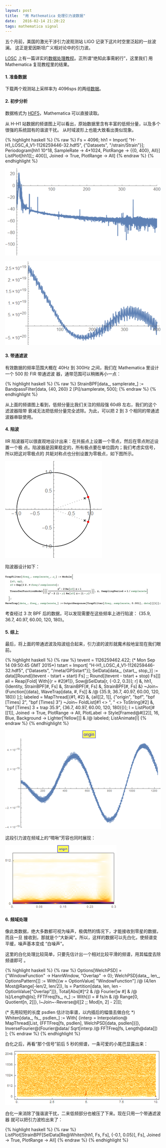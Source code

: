 ```yaml
---
layout: post
title:  "用 Mathematica 处理引力波数据"
date:   2016-02-14 21:20:22
tags: mathematica signal
---
```


五个月前，美国的激光干涉引力波观测站 LIGO 记录下这片时空里泛起的一丝波澜。
这正是爱因斯坦广义相对论中的引力波。

[LOSC](https://losc.ligo.org) 上有一篇详实的[数据处理教程][losc]。正所谓“绝知此事需躬行”，这里我们
用 Mathematica 复现教程里的结果。

#### 1. 准备数据

下载两个观测站上采样率为 4096sps 的两组[数据][losc]。

#### 2. 初步分析

数据格式为 [HDF5](http://www.hdfgroup.org/HDF5/)，Mathematica 可以直接读取。

从 H-H1 站数据的频谱图上可以看出，原始数据里含有丰富的低频分量，以及多个很强的系统固有的谐波干扰。
从时域波形上也能大致看出类似现象。

{% highlight haskell %}
{% raw %}
Fs = 4096;
hh1 = Import[
   "H-H1_LOSC_4_V1-1126259446-32.hdf5", {"Datasets", "/strain/Strain"}];
Periodogram[hh1 10^18, SampleRate -> 4*1024, PlotRange -> {{0, 400}, All}]
ListPlot[hh1[[;; 400]], Joined -> True, PlotRange -> All]
{% endraw %}
{% endhighlight %}

![freq domain](/img/freqdomain.gif)

![time domain](/img/timedomain.gif)

#### 3. 带通滤波

有效数据的频率范围大概在 40Hz 到 300Hz 之间，我们在 Mathematica 里设计一个 500 阶 FIR 带通滤波
器，通带范围可以稍微再小一点：

{% highlight haskell %}
{% raw %}
StrainBPF[data_, samplerate_] := 
  BandpassFilter[data, {40, 260} 2 \[Pi]/samplerate, 500];
{% endraw %}
{% endhighlight %}

从上面的频谱图上看到，低频分量比我们关注的频段强 60dB 左右，我们的这个滤波器阻带
衰减无法把低频分量完全滤除。为此，可以把 2 到 3 个相同的带通滤波器串联使用。

#### 4. 陷波

IIR 陷波器可以很直观地设计出来：在共振点上设置一个零点，然后在零点附近设置一个极
点。陷波器是因果稳定的，所有极点要在单位圆内；我们考虑实信号，所以把这对零极点的
共轭对称点也分别设置为零极点，如下图所示。

![trap filter](/img/trapfilter.gif)

陷波器设计如下：

![code](/img/trapfilter_code.jpg)

考查经过 3 次 BPF 后的数据，可以发现需要在这些频率上进行陷波：
 {35.9, 36.7, 40.97, 60.00, 120, 180}。

#### 5. 综上

最后，将上面的带通滤波及陷波组合起来，引力波的波形就魔术般地呈现在我们眼前。

{% highlight haskell %}
{% raw %}
tevent = 1126259462.422; (* Mon Sep 14 09:50:45 GMT 2015*)
tstart = Import[
   "H-H1_LOSC_4_V1-1126259446-32.hdf5", {"Datasets", "/meta/GPSstart"}];
SelData[data_, {start_, stop_}] := 
   data[[Round[(tevent - tstart + start) Fs] ;; Round[(tevent - tstart + stop) Fs]]]
all = Reap[Fold[
     With[{r = #2[#1]}, Sow@SelData[r, {-0.2, 0.3}]; r] &, 
     hh1,
     {Identity, StrainBPF[#, Fs] &, StrainBPF[#, Fs] &, StrainBPF[#, Fs] &}
      ~Join~
      (Function[{data}, WaveTrap[data, #, Fs]] & /@ {35.9, 36.7, 40.97, 60.00, 120, 180})
     ];];
labeled = MapThread[{#1, #2} &,
   {all[[2, 1]], {"origin", "bpf", "bpf \[Times] 2", "bpf \[Times] 3"}
     ~Join~
     FoldList[#1 <> ", " <> ToString[#2] &, 
      "bpf \[Times] 3 + trap 35.9", {36.7, 40.97, 60.00, 120, 180}]}];
l = ListPlot[#[[1]], Joined -> True, PlotRange -> All, 
     PlotLabel -> Style[Framed@#[[2]], 16, Blue, Background -> Lighter[Yellow]]] & /@ labeled;
ListAnimate[l]
{% endraw %}
{% endhighlight %}

![demo](/img/ligo_demo.gif)

这段引力波在频域上的“啁啾”芳容也同时展现：

![demo](/img/ligo_demo_chirp.gif)

#### 6. 频域处理

像此类数据，绝大多数都可视为噪声，极偶然的情况下，才能接收到零星的数据，而且一旦
接收到，那就是个“大新闻”。所以，这样的数据可以先白化，使频谱变平缓，噪声基本变成
“白噪声”。

这里的白化处理比较简单，只要先估计出一个相对比较平滑的频谱，用其幅度去除频谱即可
。

{% highlight haskell %}
{% raw %}
Options[WelchPSD] = {"WindowFunction" -> HannWindow, "Overlap" -> 0};
WelchPSD[data_, len_, OptionsPattern[]] := 
  With[{w = 
     OptionValue[
       "WindowFunction"] /@ (4/len Most@Range[-len/2, len/2]), 
    ls = Partition[data, len, len - OptionValue["Overlap"]]}, 
   Total[Abs[#]^2 & /@ Fourier[w #] & /@ ls]/Length@ls];
FFTFreq[fs_, n_] := 
  With[{l = # fs/n & /@ Range[0, Quotient[n, 2]]}, 
   l~Join~-Reverse@l[[2 ;; Mod[n, 2] - 2]]];

(* 先用较短的长度 psdlen 估计功率谱，以内插后的幅值去做白化 *)
Whiten[data_, fs_, psdlen_] := With[
   {interp = 
     Interpolation@
      MapThread[List, {FFTFreq[fs, psdlen], WelchPSD[data, psdlen]}]},
   InverseFourier@(Fourier@data/
      Sqrt[interp /@ FFTFreq[fs, Length@data]])
   ];
{% endraw %}
{% endhighlight %}

白化之后，再看“那个信号”前后 5 秒的频谱，一条可爱的小尾巴显露出来：

![gw after whitening](/img/gw_spectrum.png)

白化一来消除了强谐波干扰，二来低频部分也被压了下来。现在只用一个带通滤波器
就可以把引力波检出来了：

{% highlight haskell %}
{% raw %}
ListPlot[StrainBPF[SelData[Re@Whiten[hh1, Fs, Fs], {-0.1, 0.05}], Fs],
  Joined -> True, PlotRange -> All]
{% endraw %}
{% endhighlight %}

[losc]: https://losc.ligo.org/s/events/GW150914/GW150914_tutorial.html

